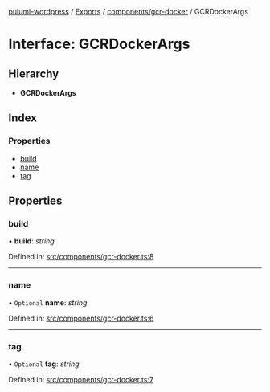 [pulumi-wordpress](../README.md) / [Exports](../modules.md) / [components/gcr-docker](../modules/components_gcr_docker.md) / GCRDockerArgs

# Interface: GCRDockerArgs

## Hierarchy

* **GCRDockerArgs**

## Index

### Properties

* [build](components_gcr_docker.gcrdockerargs.md#build)
* [name](components_gcr_docker.gcrdockerargs.md#name)
* [tag](components_gcr_docker.gcrdockerargs.md#tag)

## Properties

### build

• **build**: *string*

Defined in: [src/components/gcr-docker.ts:8](https://github.com/cobraz/pulumi-wordpress/blob/5b7aa29/src/components/gcr-docker.ts#L8)

___

### name

• `Optional` **name**: *string*

Defined in: [src/components/gcr-docker.ts:6](https://github.com/cobraz/pulumi-wordpress/blob/5b7aa29/src/components/gcr-docker.ts#L6)

___

### tag

• `Optional` **tag**: *string*

Defined in: [src/components/gcr-docker.ts:7](https://github.com/cobraz/pulumi-wordpress/blob/5b7aa29/src/components/gcr-docker.ts#L7)

